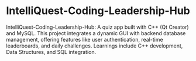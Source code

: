 # IntelliQuest-Coding-Leadership-Hub
IntelliQuest-Coding-Leadership-Hub: A quiz app built with C++ (Qt Creator) and MySQL. This project integrates a dynamic GUI with backend database management, offering features like user authentication, real-time leaderboards, and daily challenges. Learnings include C++ development, Data Structures, and SQL integration.
